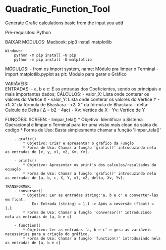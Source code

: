 # Quadratic_Function_Tool
 Generate Grafic calculations basic from the input you add

Pré-requisitos: Python

BAIXAR MÓDULOS:
    Macbook:
        pip3 install matplotlib

    Windows:
        python -m pip install -U pip
        python -m pip install -U matplotlib


MÓDULOS:
    - from os import system, name:  Módulo pra limpar o Terminal
    - import matplotlib.pyplot as plt:  Módulo para gerar o Gráfico
    
VARIÁVEIS:  
    ENTRADAS:
        - a, b e c: É as entradas dos Coeficientes, sendo os principais e mais importantes dados;
    CÁLCULOS:
        - valor_X: Lista onde conterar os valores do Vertice X
        - valor_Y: Lista onde conterar os valores do Vertice Y
        - x1: X' da fórmula de Bhaskara
        - x2: X" da fórmula de Bhaskara
        - delta: Calculo de Delta ( Δ = b2 – 4ac)
        - Xv: Vertice de X
        - Yv: Vertice de Y

FUNÇÕES:
    SCREEN:
        - limpar_tela()
            * Objetivo: Identificar o Sistema Operacional e limpar o Terminal para ter 
            uma visão mais clean da saída do codigo
            * Forma de Uso: Basta simplesmente chamar a função 'limpar_tela()'

        - grafic()
            * Objetivo: Criar e apresentar o gráfico da Função
            * Forma de Uso: Chamar a função 'grafic()' introduzindo nela as entradas de [x, y, x1, x2, Xv, Yv].

        - prints()
            * Objetivo: Apresentar os print's dos calculos/resultados da equação
            * Forma de Uso: Chamar a função 'grafic()' introduzindo nela as entradas de [a, b, c, X, Y, x1, x2, delta, Xv, Yv].
    
    TRANSFORMER:
        - conversor()
            * Objetivo: Ler as entradas string:'a, b e c' e converter-las em float.
                Ex: Entrada (string) = 1,1 -> Após a coversão (float) = 1.1
            * Forma de Uso: Chamar a função 'conversor()' introduzindo nela as entradas de [a, b e c]

        - function()
            * Objetivo: Ler as entradas 'a, b e c' e gera as variáveis necessárias para a criação do gráfico.
            * Forma de Uso: Chamar a função 'function()' introduzindo nela as entradas de [a, b e c]
